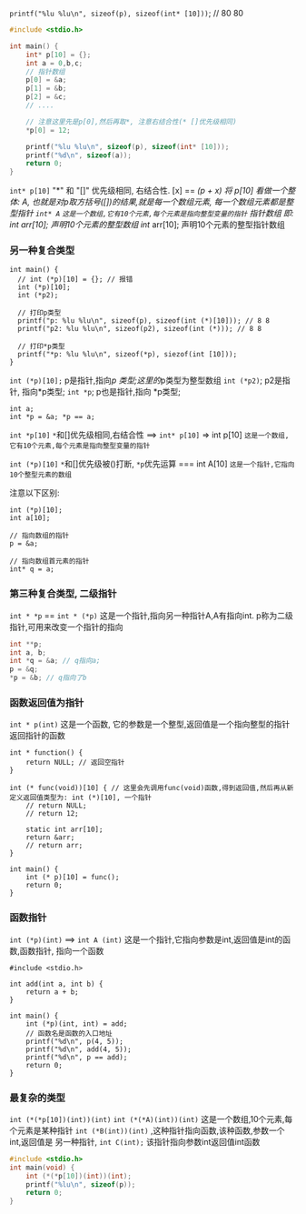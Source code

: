 `printf("%lu %lu\n", sizeof(p), sizeof(int* [10]))`; // 80 80

```c
#include <stdio.h>

int main() {
    int* p[10] = {};
    int a = 0,b,c;
    // 指针数组
    p[0] = &a;
    p[1] = &b;
    p[2] = &c;
    // ....

    // 注意这里先是p[0],然后再取*, 注意右结合性(* []优先级相同)
    *p[0] = 12;

    printf("%lu %lu\n", sizeof(p), sizeof(int* [10]));
    printf("%d\n", sizeof(a));
    return 0;
}
```


`int* p[10]`
"*" 和 "[]" 优先级相同, 右结合性.
[x] == *(p + x)
将 p[10] 看做一个整体: A, 也就是对p取方括号([])的结果,就是每一个数组元素, 每一个数组元素都是整型指针
`int* A`
`这是一个数组,它有10个元素,每个元素是指向整型变量的指针`
指针数组
即: 
int arr[10]; 声明10个元素的整型数组
int* arr[10]; 声明10个元素的整型指针数组

### 另一种复合类型

```
int main() {
  // int (*p)[10] = {}; // 报错
  int (*p)[10];
  int (*p2);

  // 打印p类型
  printf("p: %lu %lu\n", sizeof(p), sizeof(int (*)[10])); // 8 8
  printf("p2: %lu %lu\n", sizeof(p2), sizeof(int (*))); // 8 8

  // 打印*p类型
  printf("*p: %lu %lu\n", sizeof(*p), siezof(int [10]));
}
```
`int (*p)[10];` p是指针,指向*p 类型;这里的*p类型为整型数组
`int (*p2)`; p2是指针, 指向*p类型;
`int *p`; p也是指针,指向 *p类型;

```
int a;
int *p = &a; *p == a;
```


`int *p[10]` `*`和[]优先级相同,右结合性  ==>   `int* p[10]` => int p[10]
`这是一个数组,它有10个元素,每个元素是指向整型变量的指针`

`int (*p)[10]` `*`和[]优先级被()打断, `*p`优先运算
=== int A[10] 
`这是一个指针,它指向10个整型元素的数组`

注意以下区别:
```
int (*p)[10];
int a[10];

// 指向数组的指针
p = &a;

// 指向数组首元素的指针
int* q = a;
```

### 第三种复合类型, 二级指针
`int * *p` == `int * (*p)`
这是一个指针,指向另一种指针A,A有指向int. p称为二级指针,可用来改变一个指针的指向
```c
int **p;
int a, b;
int *q = &a; // q指向a;
p = &q;
*p = &b; // q指向了b
```

### 函数返回值为指针
`int * p(int)`
这是一个函数, 它的参数是一个整型,返回值是一个指向整型的指针
返回指针的函数
```
int * function() {
    return NULL; // 返回空指针
}
```

```
int (* func(void))[10] { // 这里会先调用func(void)函数,得到返回值,然后再从新定义返回值类型为: int (*)[10], 一个指针
    // return NULL;
    // return 12;

    static int arr[10];
    return &arr;
    // return arr;
}

int main() {
    int (* p)[10] = func();
    return 0;
}
```

### 函数指针
`int (*p)(int)` ==> `int A (int)`
这是一个指针,它指向参数是int,返回值是int的函数,函数指针,
指向一个函数
```
#include <stdio.h>

int add(int a, int b) {
    return a + b;
}

int main() { 
    int (*p)(int, int) = add;
    // 函数名是函数的入口地址
    printf("%d\n", p(4, 5));
    printf("%d\n", add(4, 5));
    printf("%d\n", p == add);
    return 0;
}
```

### 最复杂的类型
`int (*(*p[10])(int))(int)`
`int (*(*A)(int))(int)` 
这是一个数组,10个元素,每个元素是某种指针
`int (*B(int))(int)` ,这种指针指向函数,该种函数,参数一个int,返回值是
另一种指针, 
`int C(int);` 该指针指向参数int返回值int函数

```c
#include <stdio.h>
int main(void) {
    int (*(*p[10])(int))(int);
    printf("%lu\n", sizeof(p));
    return 0;
}
```






